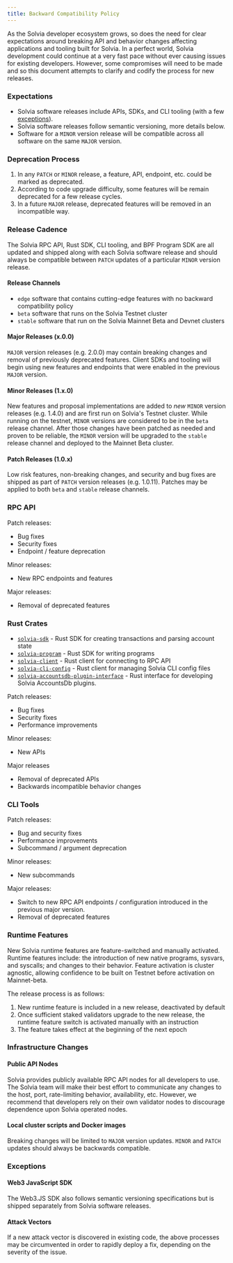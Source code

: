 ```yaml
---
title: Backward Compatibility Policy
---
```


As the Solvia developer ecosystem grows, so does the need for clear expectations around
breaking API and behavior changes affecting applications and tooling built for Solvia.
In a perfect world, Solvia development could continue at a very fast pace without ever
causing issues for existing developers. However, some compromises will need to be made
and so this document attempts to clarify and codify the process for new releases.

### Expectations

- Solvia software releases include APIs, SDKs, and CLI tooling (with a few [exceptions](#exceptions)).
- Solvia software releases follow semantic versioning, more details below.
- Software for a `MINOR` version release will be compatible across all software on the
  same `MAJOR` version.

### Deprecation Process

1. In any `PATCH` or `MINOR` release, a feature, API, endpoint, etc. could be marked as deprecated.
2. According to code upgrade difficulty, some features will be remain deprecated for a few release
   cycles.
3. In a future `MAJOR` release, deprecated features will be removed in an incompatible way.

### Release Cadence

The Solvia RPC API, Rust SDK, CLI tooling, and BPF Program SDK are all updated and shipped
along with each Solvia software release and should always be compatible between `PATCH`
updates of a particular `MINOR` version release.

#### Release Channels

- `edge` software that contains cutting-edge features with no backward compatibility policy
- `beta` software that runs on the Solvia Testnet cluster
- `stable` software that run on the Solvia Mainnet Beta and Devnet clusters

#### Major Releases (x.0.0)

`MAJOR` version releases (e.g. 2.0.0) may contain breaking changes and removal of previously
deprecated features. Client SDKs and tooling will begin using new features and endpoints
that were enabled in the previous `MAJOR` version.

#### Minor Releases (1.x.0)

New features and proposal implementations are added to _new_ `MINOR` version
releases (e.g. 1.4.0) and are first run on Solvia's Testnet cluster. While running
on the testnet, `MINOR` versions are considered to be in the `beta` release channel. After
those changes have been patched as needed and proven to be reliable, the `MINOR` version will
be upgraded to the `stable` release channel and deployed to the Mainnet Beta cluster.

#### Patch Releases (1.0.x)

Low risk features, non-breaking changes, and security and bug fixes are shipped as part
of `PATCH` version releases (e.g. 1.0.11). Patches may be applied to both `beta` and `stable`
release channels.

### RPC API

Patch releases:

- Bug fixes
- Security fixes
- Endpoint / feature deprecation

Minor releases:

- New RPC endpoints and features

Major releases:

- Removal of deprecated features

### Rust Crates

- [`solvia-sdk`](https://docs.rs/solvia-sdk/) - Rust SDK for creating transactions and parsing account state
- [`solvia-program`](https://docs.rs/solvia-program/) - Rust SDK for writing programs
- [`solvia-client`](https://docs.rs/solvia-client/) - Rust client for connecting to RPC API
- [`solvia-cli-config`](https://docs.rs/solvia-cli-config/) - Rust client for managing Solvia CLI config files
- [`solvia-accountsdb-plugin-interface`](https://docs.rs/solvia-accountsdb-plugin-interface/) - Rust interface for developing Solvia AccountsDb plugins.

Patch releases:

- Bug fixes
- Security fixes
- Performance improvements

Minor releases:

- New APIs

Major releases

- Removal of deprecated APIs
- Backwards incompatible behavior changes

### CLI Tools

Patch releases:

- Bug and security fixes
- Performance improvements
- Subcommand / argument deprecation

Minor releases:

- New subcommands

Major releases:

- Switch to new RPC API endpoints / configuration introduced in the previous major version.
- Removal of deprecated features

### Runtime Features

New Solvia runtime features are feature-switched and manually activated. Runtime features
include: the introduction of new native programs, sysvars, and syscalls; and changes to
their behavior. Feature activation is cluster agnostic, allowing confidence to be built on
Testnet before activation on Mainnet-beta.

The release process is as follows:

1. New runtime feature is included in a new release, deactivated by default
2. Once sufficient staked validators upgrade to the new release, the runtime feature switch
   is activated manually with an instruction
3. The feature takes effect at the beginning of the next epoch

### Infrastructure Changes

#### Public API Nodes

Solvia provides publicly available RPC API nodes for all developers to use. The Solvia team
will make their best effort to communicate any changes to the host, port, rate-limiting behavior,
availability, etc. However, we recommend that developers rely on their own validator nodes to
discourage dependence upon Solvia operated nodes.

#### Local cluster scripts and Docker images

Breaking changes will be limited to `MAJOR` version updates. `MINOR` and `PATCH` updates should always
be backwards compatible.

### Exceptions

#### Web3 JavaScript SDK

The Web3.JS SDK also follows semantic versioning specifications but is shipped separately from Solvia
software releases.

#### Attack Vectors

If a new attack vector is discovered in existing code, the above processes may be
circumvented in order to rapidly deploy a fix, depending on the severity of the issue.
